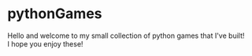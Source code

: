 # pythonGames
Hello and welcome to my small collection of python games that I've built!  
I hope you enjoy these!
